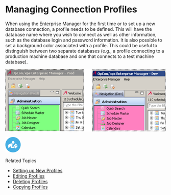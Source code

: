 # Managing Connection Profiles

When using the Enterprise Manager for the first time or to set up a new database connection, a profile needs to be defined. This will have the database name where you wish to connect as well as other information, such as the database login and password information. It is also possible to set a background color associated with a profile. This could be useful to distinguish between two separate databases (e.g., a profile connecting to a production machine database and one that connects to a test machine database).

![Color-coded Navigational Views](../../../Resources/Images/EM/EMprofilepics.png "Color-coded Navigational Views")

![White "person reading" icon on blue circular background](../../../Resources/Images/moreinfo-icon(48x48).png "More Info icon")

Related Topics

- [Setting up New Profiles](Setting-up-New-Profiles.md)
- [Editing Profiles](Editing-Profiles.md)
- [Deleting Profiles](Deleting-Profiles.md)
- [Copying Profiles](Copying-Profiles.md)
